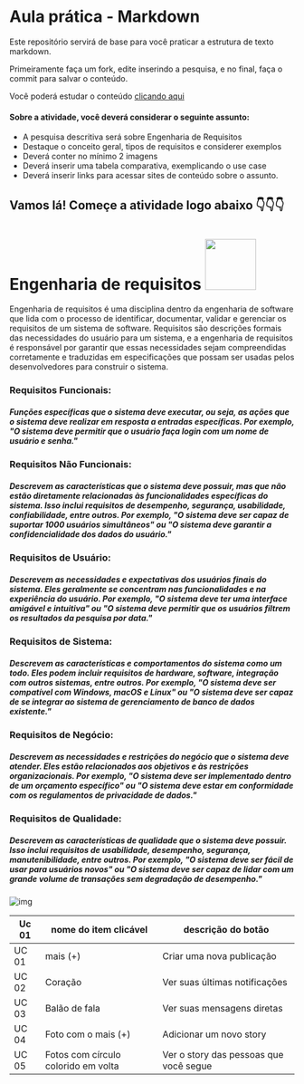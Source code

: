  # Aula prática - Markdown

Este repositório servirá de base para você praticar a estrutura de texto markdown. 

Primeiramente faça um fork, edite inserindo a pesquisa, e no final, faça o commit para salvar o conteúdo.

Você poderá estudar o conteúdo [clicando aqui](https://docs.pipz.com/central-de-ajuda/learning-center/guia-basico-de-markdown#open)

#### Sobre a atividade, você deverá considerar o seguinte assunto:

- A pesquisa descritiva será sobre Engenharia de Requisitos
- Destaque o conceito geral, tipos de requisitos e considerer exemplos
- Deverá conter no mínimo 2 imagens
- Deverá inserir uma tabela comparativa, exemplicando o use case
- Deverá inserir links para acessar sites de conteúdo sobre o assunto.


## Vamos lá! Começe a atividade logo abaixo 👇👇👇

# Engenharia de requisitos <img src="https://media.tenor.com/pYAjdsSGlvoAAAAi/pokemon.gif" width="90px">
Engenharia de requisitos é uma disciplina dentro da engenharia de software que lida com o processo de identificar, documentar, validar e gerenciar os requisitos de um sistema de software. Requisitos são descrições formais das necessidades do usuário para um sistema, e a engenharia de requisitos é responsável por garantir que essas necessidades sejam compreendidas corretamente e traduzidas em especificações que possam ser usadas pelos desenvolvedores para construir o sistema.

### Requisitos Funcionais: 
##### Funções específicas que o sistema deve executar, ou seja, as ações que o sistema deve realizar em resposta a entradas específicas. Por exemplo, "O sistema deve permitir que o usuário faça login com um nome de usuário e senha."

### Requisitos Não Funcionais:
##### Descrevem as características que o sistema deve possuir, mas que não estão diretamente relacionadas às funcionalidades específicas do sistema. Isso inclui requisitos de desempenho, segurança, usabilidade, confiabilidade, entre outros. Por exemplo, "O sistema deve ser capaz de suportar 1000 usuários simultâneos" ou "O sistema deve garantir a confidencialidade dos dados do usuário."

### Requisitos de Usuário:
##### Descrevem as necessidades e expectativas dos usuários finais do sistema. Eles geralmente se concentram nas funcionalidades e na experiência do usuário. Por exemplo, "O sistema deve ter uma interface amigável e intuitiva" ou "O sistema deve permitir que os usuários filtrem os resultados da pesquisa por data."

### Requisitos de Sistema:
##### Descrevem as características e comportamentos do sistema como um todo. Eles podem incluir requisitos de hardware, software, integração com outros sistemas, entre outros. Por exemplo, "O sistema deve ser compatível com Windows, macOS e Linux" ou "O sistema deve ser capaz de se integrar ao sistema de gerenciamento de banco de dados existente."

### Requisitos de Negócio:
##### Descrevem as necessidades e restrições do negócio que o sistema deve atender. Eles estão relacionados aos objetivos e às restrições organizacionais. Por exemplo, "O sistema deve ser implementado dentro de um orçamento específico" ou "O sistema deve estar em conformidade com os regulamentos de privacidade de dados."

### Requisitos de Qualidade:
##### Descrevem as características de qualidade que o sistema deve possuir. Isso inclui requisitos de usabilidade, desempenho, segurança, manutenibilidade, entre outros. Por exemplo, "O sistema deve ser fácil de usar para usuários novos" ou "O sistema deve ser capaz de lidar com um grande volume de transações sem degradação de desempenho."

![img](https://encrypted-tbn0.gstatic.com/images?q=tbn:ANd9GcRNcXF5iAO8C0yVJJUjYRlBms_SiY_xhM8ZuXrEaC4Bhw&s)

Uc 01 | nome do item clicável | descrição do botão
----------- | ------------ | -------------
UC 01 | mais (+) | Criar uma nova publicação
UC 02 | Coração | Ver suas últimas notificações
UC 03 | Balão de fala | Ver suas mensagens diretas
UC 04 | Foto com o mais (+) | Adicionar um novo story
UC 05 | Fotos com círculo colorido em volta | Ver o story das pessoas que você segue




